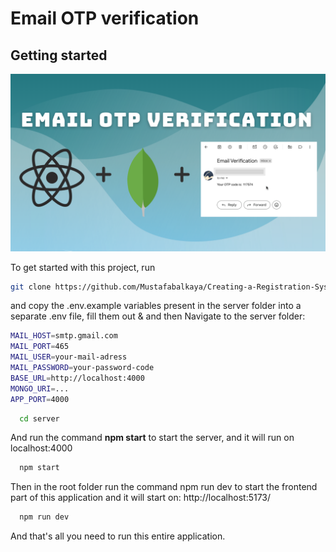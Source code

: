 # Email OTP verification

## Getting started

![Lesson image](./public/email-otp.png)

To get started with this project, run

```bash
git clone https://github.com/Mustafabalkaya/Creating-a-Registration-System-with-OTP-Verification-in-Node.js.git
```

and copy the .env.example variables present in the server folder into a separate .env file, fill them out & and then Navigate to the server folder: 
```bash
MAIL_HOST=smtp.gmail.com
MAIL_PORT=465
MAIL_USER=your-mail-adress
MAIL_PASSWORD=your-password-code
BASE_URL=http://localhost:4000
MONGO_URI=...
APP_PORT=4000
```
```bash
  cd server
```

And run the command **npm start** to start the server, and it will run on localhost:4000

```bash
  npm start
```

Then in the root folder run the command  npm run dev to start the frontend part of this application and it will start on: http://localhost:5173/

```bash
  npm run dev
```

And that's all you need to run this entire application.  

